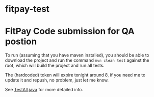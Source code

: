 # fitpay-test
# FitPay Code submission for QA postion

To run (assuming that you have maven installed), you should be able to download the project and run the command `mvn clean test` against the root, which will build the project and run all tests. 

The (hardcoded) token will expire tonight around 8, if you need me to update it and repush, no problem, just let me know. 

See [TestAll.java](/wizproperties/fitpay-test/tree/master/FitPay/src/test/java/FitPayTest/TestAll.java) for more detailed info.
